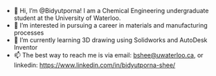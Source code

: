 - 👋 Hi, I’m @Bidyutporna! I am a Chemical Engineering undergraduate student at the University of Waterloo.
- 👀 I’m interested in pursuing a career in materials and manufacturing processes
- 🌱 I’m currently learning 3D drawing using Solidworks and AutoDesk Inventor
- 📫 The best way to reach me is via email: bshee@uwaterloo.ca, or linkedin: https://www.linkedin.com/in/bidyutporna-shee/

<!---
Bidyutporna/Bidyutporna is a ✨ special ✨ repository because its `README.md` (this file) appears on your GitHub profile.
You can click the Preview link to take a look at your changes.
--->
